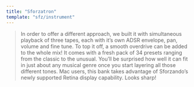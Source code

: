 ```yaml
---
title: "Sforzatron"
template: "sfz/instrument"
---
```

> In order to offer a different approach, we built it with simultaneous playback
of three tapes, each with it’s own ADSR envelope, pan, volume and fine tune.
To top it off, a smooth overdrive can be added to the whole mix!
It comes with a fresh pack of 34 presets ranging from the classic to the unusual.
You’ll be surprised how well it can fit in just about any musical genre once you
start layering all those different tones.
Mac users, this bank takes advantage of Sforzando’s newly supported
Retina display capability. Looks sharp!
